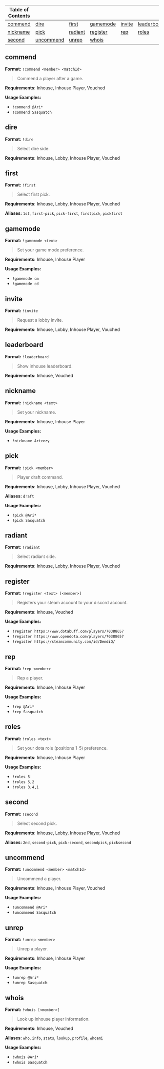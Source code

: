|Table of Contents| | | | | |
|--|--|--|--|--|--|
|[commend](#commend)|[dire](#dire)|[first](#first)|[gamemode](#gamemode)|[invite](#invite)|[leaderboard](#leaderboard)|
|[nickname](#nickname)|[pick](#pick)|[radiant](#radiant)|[register](#register)|[rep](#rep)|[roles](#roles)|
|[second](#second)|[uncommend](#uncommend)|[unrep](#unrep)|[whois](#whois)|



## commend

**Format:** `!commend <member> <matchId>`

> Commend a player after a game.

**Requirements:** Inhouse, Inhouse Player, Vouched



**Usage Examples:**
* `!commend @Ari*`
* `!commend Sasquatch`
 
 
## dire

**Format:** `!dire`

> Select dire side.

**Requirements:** Inhouse, Lobby, Inhouse Player, Vouched



 
## first

**Format:** `!first`

> Select first pick.

**Requirements:** Inhouse, Lobby, Inhouse Player, Vouched

**Aliases:** `1st`, `first-pick`, `pick-first`, `firstpick`, `pickfirst`

 
## gamemode

**Format:** `!gamemode <text>`

> Set your game mode preference.

**Requirements:** Inhouse, Inhouse Player



**Usage Examples:**
* `!gamemode cm`
* `!gamemode cd`
 
 
## invite

**Format:** `!invite`

> Request a lobby invite.

**Requirements:** Inhouse, Lobby, Inhouse Player, Vouched



 
## leaderboard

**Format:** `!leaderboard`

> Show inhouse leaderboard.

**Requirements:** Inhouse, Vouched



 
## nickname

**Format:** `!nickname <text>`

> Set your nickname.

**Requirements:** Inhouse, Inhouse Player



**Usage Examples:**
* `!nickname Arteezy`
 
 
## pick

**Format:** `!pick <member>`

> Player draft command.

**Requirements:** Inhouse, Lobby, Inhouse Player, Vouched

**Aliases:** `draft`

**Usage Examples:**
* `!pick @Ari*`
* `!pick Sasquatch`
 
 
## radiant

**Format:** `!radiant`

> Select radiant side.

**Requirements:** Inhouse, Lobby, Inhouse Player, Vouched



 
## register

**Format:** `!register <text> [<member>]`

> Registers your steam account to your discord account.

**Requirements:** Inhouse, Vouched



**Usage Examples:**
* `!register https://www.dotabuff.com/players/70388657`
* `!register https://www.opendota.com/players/70388657`
* `!register https://steamcommunity.com/id/DendiQ/`
 
 
## rep

**Format:** `!rep <member>`

> Rep a player.

**Requirements:** Inhouse, Inhouse Player



**Usage Examples:**
* `!rep @Ari*`
* `!rep Sasquatch`
 
 
## roles

**Format:** `!roles <text>`

> Set your dota role (positions 1-5) preference.

**Requirements:** Inhouse, Inhouse Player



**Usage Examples:**
* `!roles 5`
* `!roles 5,2`
* `!roles 3,4,1`
 
 
## second

**Format:** `!second`

> Select second pick.

**Requirements:** Inhouse, Lobby, Inhouse Player, Vouched

**Aliases:** `2nd`, `second-pick`, `pick-second`, `secondpick`, `picksecond`

 
## uncommend

**Format:** `!uncommend <member> <matchId>`

> Uncommend a player.

**Requirements:** Inhouse, Inhouse Player, Vouched



**Usage Examples:**
* `!uncommend @Ari*`
* `!uncommend Sasquatch`
 
 
## unrep

**Format:** `!unrep <member>`

> Unrep a player.

**Requirements:** Inhouse, Inhouse Player



**Usage Examples:**
* `!unrep @Ari*`
* `!unrep Sasquatch`
 
 
## whois

**Format:** `!whois [<member>]`

> Look up inhouse player information.

**Requirements:** Inhouse, Vouched

**Aliases:** `who`, `info`, `stats`, `lookup`, `profile`, `whoami`

**Usage Examples:**
* `!whois @Ari*`
* `!whois Sasquatch`
 
 